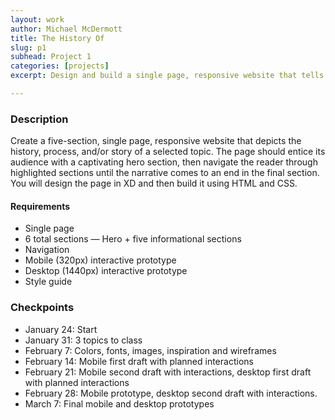 ```yaml
---
layout: work
author: Michael McDermott
title: The History Of
slug: p1
subhead: Project 1
categories: [projects]
excerpt: Design and build a single page, responsive website that tells the history, process, or story of a selected topic.

---
```


### Description
Create a five-section, single page, responsive website that depicts the history, process, and/or story of a selected topic. The page should entice its audience with a captivating hero section, then navigate the reader through highlighted sections until the narrative comes to an end in the final section. You will design the page in XD and then build it using HTML and CSS.

#### Requirements

* Single page
* 6 total sections &mdash; Hero + five informational sections
* Navigation
* Mobile (320px) interactive prototype
* Desktop (1440px) interactive prototype
* Style guide

### Checkpoints
* January 24: Start
* January 31: 3 topics to class
* February 7: Colors, fonts, images, inspiration and wireframes
* February 14: Mobile first draft with  planned interactions
* February 21: Mobile second draft with interactions, desktop first draft with planned interactions
* February 28: Mobile prototype, desktop second draft with interactions.
* March 7: Final mobile and desktop prototypes
